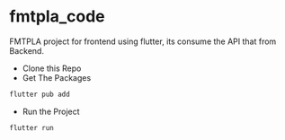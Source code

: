 # fmtpla_code

FMTPLA project for frontend using flutter, its consume the API that from Backend.

- Clone this Repo
- Get The Packages

```sh
flutter pub add
```

- Run the Project

```sh
flutter run
```
